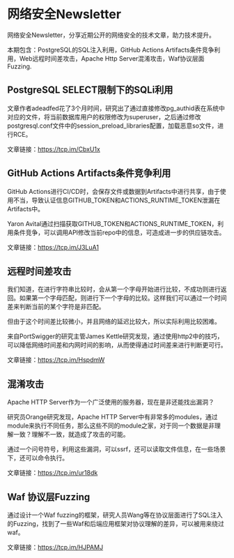 # 网络安全Newsletter
网络安全Newsletter，分享近期公开的网络安全的技术文章，助力技术提升。

本期包含：PostgreSQL的SQL注入利用，GitHub Actions Artifacts条件竞争利用，Web远程时间差攻击，Apache Http Server混淆攻击，Waf协议层面Fuzzing.

## PostgreSQL SELECT限制下的SQLi利用
文章作者adeadfed花了3个月时间，研究出了通过直接修改pg_authid表在系统中对应的文件，将当前数据库用户的权限修改为superuser，之后通过修改postgresql.conf文件中的session_preload_libraries配置，加载恶意so文件，进行RCE。

文章链接：https://tcp.im/CbxU1x
## GitHub Actions Artifacts条件竞争利用
GitHub Actions进行CI/CD时，会保存文件或数据到Artifacts中进行共享，由于使用不当，导致认证信息GITHUB_TOKEN和ACTIONS_RUNTIME_TOKEN泄漏在Artifacts中。

Yaron Avital通过扫描获取GITHUB_TOKEN和ACTIONS_RUNTIME_TOKEN，利用条件竞争，可以调用API修改当前repo中的信息，可造成进一步的供应链攻击。

文章链接：https://tcp.im/J3LuA1
## 远程时间差攻击
我们知道，在进行字符串比较时，会从第一个字母开始进行比较，不成功则进行返回。如果第一个字母匹配，则进行下一个字母的比较。这样我们可以通过一个时间差来判断当前的某个字符是非匹配。

但由于这个时间差比较微小，并且网络的延迟比较大，所以实际利用比较困难。

来自PortSwigger的研究主管James Kettle研究发现，通过使用http2中的技巧，可以降低网络时间差和内网时间的影响，从而使得通过时间差来进行判断更可行。

文章链接：https://tcp.im/HspdmW
## 混淆攻击
Apache HTTP Server作为一个广泛使用的服务器，现在是非还能找出漏洞？

研究员Orange研究发现，Apache HTTP Server中有非常多的modules，通过module来执行不同任务，那么这些不同的module之家，对于同一个数据是非理解一致？理解不一致，就造成了攻击的可能。

通过一个问号符号，利用这些漏洞，可以ssrf，还可以读取文件信息，在一些场景下，还可以命令执行。

文章链接：https://tcp.im/ur18dk

## Waf 协议层Fuzzing
通过设计一个Waf fuzzing的框架，研究人员Wang等在协议层面进行了SQL注入的Fuzzing，找到了一些Waf和后端应用框架对协议理解的差异，可以被用来绕过waf。

文章链接：https://tcp.im/HJPAMJ
